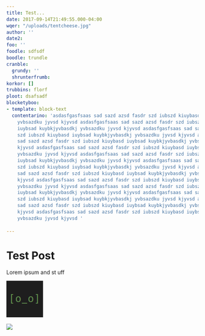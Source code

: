 ```yaml
---
title: Test...
date: 2017-09-14T21:49:55.000-04:00
wqer: "/uploads/tentcheese.jpg"
author: ''
date2: 
foo: ''
foodle: sdfsdf
boodle: trundle
cranble:
  grundy: ''
  shrunterfrumb: 
korkor: []
trubbins: florf
ploot: dsafsadf
blocketyboo:
- template: block-text
  contentarino: 'asdasfgasfsaas sad sazd azsd fasdr szd iubszd kiuybasd iuybsad kuybkjyvbasdkj
    yvbsazdku jyvsd kjyvsd asdasfgasfsaas sad sazd azsd fasdr szd iubszd kiuybasd
    iuybsad kuybkjyvbasdkj yvbsazdku jyvsd kjyvsd asdasfgasfsaas sad sazd azsd fasdr
    szd iubszd kiuybasd iuybsad kuybkjyvbasdkj yvbsazdku jyvsd kjyvsd asdasfgasfsaas
    sad sazd azsd fasdr szd iubszd kiuybasd iuybsad kuybkjyvbasdkj yvbsazdku jyvsd
    kjyvsd asdasfgasfsaas sad sazd azsd fasdr szd iubszd kiuybasd iuybsad kuybkjyvbasdkj
    yvbsazdku jyvsd kjyvsd asdasfgasfsaas sad sazd azsd fasdr szd iubszd kiuybasd
    iuybsad kuybkjyvbasdkj yvbsazdku jyvsd kjyvsd asdasfgasfsaas sad sazd azsd fasdr
    szd iubszd kiuybasd iuybsad kuybkjyvbasdkj yvbsazdku jyvsd kjyvsd asdasfgasfsaas
    sad sazd azsd fasdr szd iubszd kiuybasd iuybsad kuybkjyvbasdkj yvbsazdku jyvsd
    kjyvsd asdasfgasfsaas sad sazd azsd fasdr szd iubszd kiuybasd iuybsad kuybkjyvbasdkj
    yvbsazdku jyvsd kjyvsd asdasfgasfsaas sad sazd azsd fasdr szd iubszd kiuybasd
    iuybsad kuybkjyvbasdkj yvbsazdku jyvsd kjyvsd asdasfgasfsaas sad sazd azsd fasdr
    szd iubszd kiuybasd iuybsad kuybkjyvbasdkj yvbsazdku jyvsd kjyvsd asdasfgasfsaas
    sad sazd azsd fasdr szd iubszd kiuybasd iuybsad kuybkjyvbasdkj yvbsazdku jyvsd
    kjyvsd asdasfgasfsaas sad sazd azsd fasdr szd iubszd kiuybasd iuybsad kuybkjyvbasdkj
    yvbsazdku jyvsd kjyvsd '

---
```

# Test Post

Lorem ipsum and st uff 

![](uploads/2017/09/12/opsbot.png)

![](/uploads/tentcheese.jpg)
